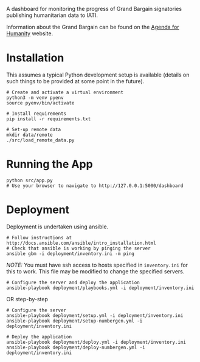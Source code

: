 A dashboard for monitoring the progress of Grand Bargain signatories publishing humanitarian data to IATI.

Information about the Grand Bargain can be found on the [Agenda for Humanity](http://www.agendaforhumanity.org/initiatives/3861) website.

Installation
============

This assumes a typical Python development setup is available (details on such things to be provided at some point in the future).

```
# Create and activate a virtual environment
python3 -m venv pyenv
source pyenv/bin/activate

# Install requirements
pip install -r requirements.txt

# Set-up remote data
mkdir data/remote
./src/load_remote_data.py
```

Running the App
===============

```
python src/app.py
# Use your browser to navigate to http://127.0.0.1:5000/dashboard
```

Deployment
==========

Deployment is undertaken using ansible.

```
# Follow instructions at http://docs.ansible.com/ansible/intro_installation.html
# Check that ansible is working by pinging the server
ansible gbm -i deployment/inventory.ini -m ping
```

*NOTE:* You must have ssh access to hosts specified in `inventory.ini` for this to work. This file may be modified to change the specified servers.

```
# Configure the server and deploy the application
ansible-playbook deployment/playbooks.yml -i deployment/inventory.ini
```
OR step-by-step

```
# Configure the server
ansible-playbook deployment/setup.yml -i deployment/inventory.ini
ansible-playbook deployment/setup-numbergen.yml -i deployment/inventory.ini

# Deploy the application
ansible-playbook deployment/deploy.yml -i deployment/inventory.ini
ansible-playbook deployment/deploy-numbergen.yml -i deployment/inventory.ini
```
